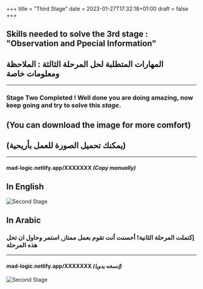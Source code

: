 +++
title = "Third Stage"
date = 2023-01-27T17:32:18+01:00
draft = false
+++
## Skills needed to solve the 3rd stage : **"Observation and Ppecial Information"**
## المهارات المتطلبة لحل المرحلة الثالثة : الملاحظة ومعلومات خاصة
_____________________________
### **Stage Two Completed** ! Well done you are doing amazing, now keep going and try to solve this _stage_.
>
## (You can download the image for more comfort)
## (يمكنك تحميل الصورة للعمل بأريحية)
_____________________________
#### mad-logic.netlify.app/XXXXXXX    _(Copy manually)_
## In English
![Second Stage](/img/3-1.png)
## In Arabic
### إكتملت المرحلة الثانية! أحسنت أنت تقوم بعمل ممتاز, استمر وحاول ان تحل هذه المرحلة
_____________________________
#### mad-logic.netlify.app/XXXXXXX    _(إنسخه يدويا)_
![Second Stage](/img/3-2.png)